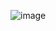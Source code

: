 ![image](https://github.com/emanuelsacoman/Cruds-Laravel/assets/63565495/399a4ffd-66a4-49e7-8e6a-2ddb55ead883)

